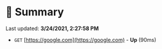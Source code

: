 # 📖 Summary
Last updated: **3/24/2021, 2:27:58 PM**

- `GET` [https://google.com](https://google.com) - **Up** (90ms)
